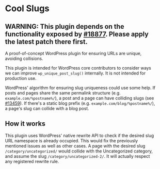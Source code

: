 # Cool Slugs

## WARNING: This plugin depends on the functionality exposed by [#18877](https://core.trac.wordpress.org/ticket/18877).  Please apply the latest patch there first.

A proof-of-concept WordPress plugin for ensuring URLs are unique, avoiding collisions.

This plugin is intended for WordPress core contributors to consider ways we can improve `wp_unique_post_slug()` internally. It is not intended for production use.

WordPress' algorithm for ensuring slug uniqueness could use some help. If posts and pages share the same permalink structure (e.g. `example.com/%postname%/`), a post and a page can have colliding slugs (see [#13459](https://core.trac.wordpress.org/ticket/13459)). If there's a static blog prefix (e.g. `example.com/blog/%postname%/`), a page's slug can collide with a blog post.

## How it works

This plugin uses WordPress' native rewrite API to check if the desired slug URL namespace is already occupied. This would fix the previously mentioned issues as well as other cases. A page with the desired slug `/category/uncategorized/` would collide with the Uncategorized category, and assume the slug `/category/uncategorized-2/`. It will actually respect any registered rewrite rule.
